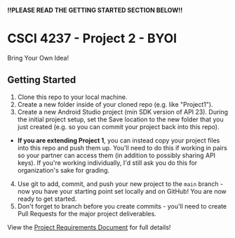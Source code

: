 **!!PLEASE READ THE GETTING STARTED SECTION BELOW!!**

# CSCI 4237 - Project 2 - BYOI
Bring Your Own Idea!

## Getting Started
1. Clone this repo to your local machine.
2. Create a new folder inside of your cloned repo (e.g. like "Project1").
3. Create a new Android Studio project (min SDK version of API 23). During the initial project setup, set the Save location to the new folder that you just created (e.g. so you can commit your project back into this repo).
  - **If you are extending Project 1**, you can instead copy your project files into this repo and push them up. You'll need to do this if working in pairs so your partner can access them (in addition to possibly sharing API keys). If you're working individually, I'd still ask you do this for organization's sake for grading.
4. Use git to add, commit, and push your new project to the `main` branch - now you have your starting point set locally and on GitHub! You are now ready to get started.
5. Don't forget to branch before you create commits - you'll need to create Pull Requests for the major project deliverables.

View the [Project Requirements Document](https://docs.google.com/document/d/1ipl_SjY2CtwQ144ZL5j86TuAd0xkoNSuvVfM15EZRlE/edit?usp=sharing) for full details!
